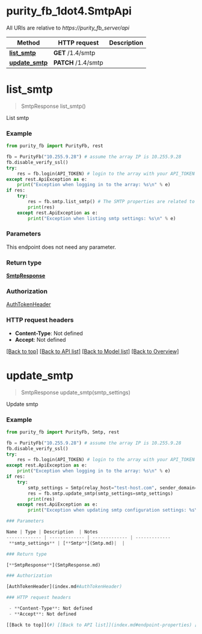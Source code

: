 # purity_fb_1dot4.SmtpApi

All URIs are relative to *https://purity_fb_server/api*

Method | HTTP request | Description
------------- | ------------- | -------------
[**list_smtp**](SmtpApi.md#list_smtp) | **GET** /1.4/smtp | 
[**update_smtp**](SmtpApi.md#update_smtp) | **PATCH** /1.4/smtp | 


# **list_smtp**
> SmtpResponse list_smtp()



List smtp

### Example 
```python
from purity_fb import PurityFb, rest

fb = PurityFb("10.255.9.28") # assume the array IP is 10.255.9.28
fb.disable_verify_ssl()
try:
    res = fb.login(API_TOKEN) # login to the array with your API_TOKEN
except rest.ApiException as e:
    print("Exception when logging in to the array: %s\n" % e)
if res:
    try:
        res = fb.smtp.list_smtp() # The SMTP properties are related to alert routing
        print(res)
    except rest.ApiException as e:
        print("Exception when listing smtp settings: %s\n" % e)
```

### Parameters
This endpoint does not need any parameter.

### Return type

[**SmtpResponse**](SmtpResponse.md)

### Authorization

[AuthTokenHeader](index.md#AuthTokenHeader)

### HTTP request headers

 - **Content-Type**: Not defined
 - **Accept**: Not defined

[[Back to top]](#) [[Back to API list]](index.md#endpoint-properties) [[Back to Model list]](index.md#documentation-for-models) [[Back to Overview]](index.md)

# **update_smtp**
> SmtpResponse update_smtp(smtp_settings)



Update smtp

### Example 
```python
from purity_fb import PurityFb, Smtp, rest

fb = PurityFb("10.255.9.28") # assume the array IP is 10.255.9.28
fb.disable_verify_ssl()
try:
    res = fb.login(API_TOKEN) # login to the array with your API_TOKEN
except rest.ApiException as e:
    print("Exception when logging in to the array: %s\n" % e)
if res:
    try:
        smtp_settings = Smtp(relay_host="test-host.com", sender_domain="purestorage.com")
        res = fb.smtp.update_smtp(smtp_settings=smtp_settings)
        print(res)
    except rest.ApiException as e:
        print("Exception when updating smtp configuration settings: %s\n" % e)```

### Parameters

Name | Type | Description  | Notes
------------- | ------------- | ------------- | -------------
 **smtp_settings** | [**Smtp**](Smtp.md)|  | 

### Return type

[**SmtpResponse**](SmtpResponse.md)

### Authorization

[AuthTokenHeader](index.md#AuthTokenHeader)

### HTTP request headers

 - **Content-Type**: Not defined
 - **Accept**: Not defined

[[Back to top]](#) [[Back to API list]](index.md#endpoint-properties) [[Back to Model list]](index.md#documentation-for-models) [[Back to Overview]](index.md)

